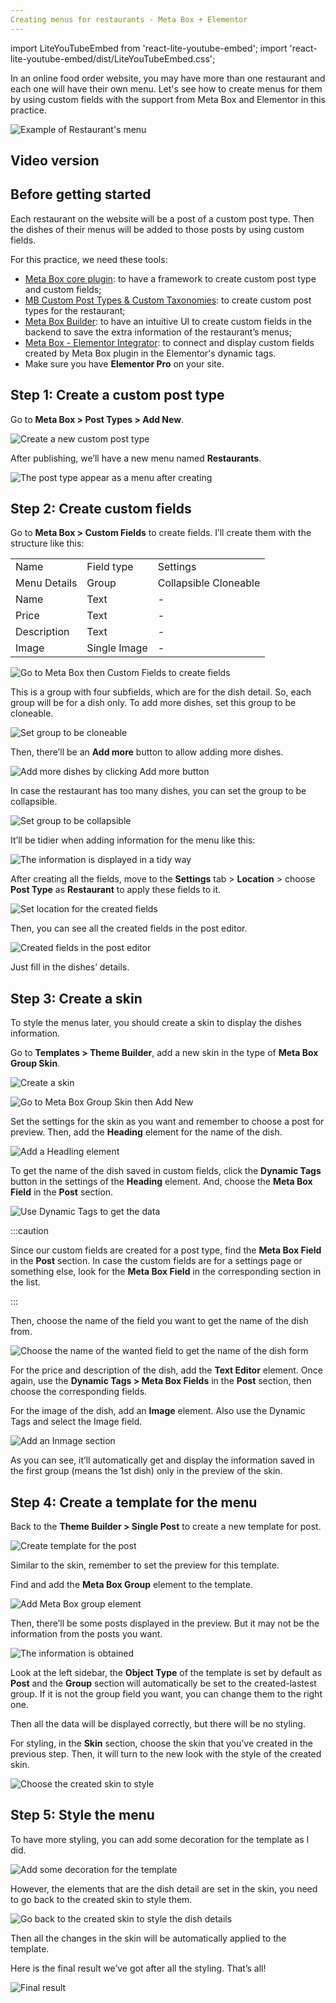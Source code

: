 ```yaml
---
Creating menus for restaurants - Meta Box + Elementor
---
```


import LiteYouTubeEmbed from 'react-lite-youtube-embed';
import 'react-lite-youtube-embed/dist/LiteYouTubeEmbed.css';

In an online food order website, you may have more than one restaurant and each one will have their own menu. Let's see how to create menus for them by using custom fields with the support from Meta Box and Elementor in this practice.

![Example of Restaurant's menu](https://i.imgur.com/zt6Mdaw.png)

## Video version

<LiteYouTubeEmbed id='mE_mtLz5lCA' />

## Before getting started

Each restaurant on the website will be a post of a custom post type. Then the dishes of their menus will be added to those posts by using custom fields.

For this practice, we need these tools:

* [Meta Box core plugin](https://wordpress.org/plugins/meta-box/): to have a framework to create custom post type and custom fields;
* [MB Custom Post Types & Custom Taxonomies](https://metabox.io/plugins/custom-post-type/): to create custom post types for the restaurant;
* [Meta Box Builder](https://metabox.io/plugins/meta-box-builder/): to have an intuitive UI to create custom fields in the backend to save the extra information of the restaurant’s menus;
* [Meta Box - Elementor Integrator](https://metabox.io/plugins/mb-elementor-integrator/): to connect and display custom fields created by Meta Box plugin in the Elementor's dynamic tags.
* Make sure you have **Elementor Pro** on your site.

## Step 1: Create a custom post type

Go to **Meta Box > Post Types > Add New**.

![Create a new custom post type](https://i.imgur.com/w4zyONq.png)

After publishing, we’ll have a new menu named **Restaurants**.

![The post type appear as a menu after creating](https://i.imgur.com/WfnjLM7.png)

## Step 2: Create custom fields

Go to **Meta Box > Custom Fields** to create fields. I’ll create them with the structure like this:

<table>
<tbody>
<tr>
<td> Name </td>
<td> Field type </td>
<td> Settings </td>
</tr>
<tr>
<td>Menu Details</td>
<td>Group</td>
<td>Collapsible
Cloneable</td>
</tr>
<tr>
<td>Name</td>
<td>Text</td>
<td>-</td>
</tr>
<tr>
<td>Price</td>
<td>Text</td>
<td>-</td>
</tr>
<tr>
<td>Description</td>
<td>Text</td>
<td>-</td>
</tr>
<tr>
<td>Image</td>
<td>Single Image</td>
<td>-</td>
</tr>
</tbody>
</table>

![Go to Meta Box then Custom Fields to create fields](https://i.imgur.com/2Ax2rMj.png)

This is a group with four subfields, which are for the dish detail. So, each group will be for a dish only. To add more dishes, set this group to be cloneable.

![Set group to be cloneable](https://i.imgur.com/YIx3yBc.png)

Then, there’ll be an **Add more** button to allow adding more dishes.

![Add more dishes by clicking Add more button](https://i.imgur.com/NFrLWmN.png)

In case the restaurant has too many dishes, you can set the group to be collapsible.

![Set group to be collapsible](https://i.imgur.com/RDxggHr.png)

It’ll be tidier when adding information for the menu like this:

![The information is displayed in a tidy way](https://i.imgur.com/kQZRO6I.png)

After creating all the fields, move to the **Settings** tab > **Location** > choose **Post Type** as **Restaurant** to apply these fields to it.

![Set location for the created fields](https://i.imgur.com/nQ2ZMor.png)

Then, you can see all the created fields in the post editor.

![Created fields in the post editor](https://i.imgur.com/Tv7fWAc.png)

 Just fill in the dishes’ details.

## Step 3: Create a skin

To style the menus later, you should create a skin to display the dishes information.

Go to **Templates > Theme Builder**, add a new skin in the type of **Meta Box Group Skin**.

![Create a skin](https://i.imgur.com/zaHjbZ7.png)

![Go to Meta Box Group Skin then Add New](https://i.imgur.com/AsSMDrN.png)

Set the settings for the skin as you want and remember to choose a post for preview. Then, add the **Heading** element for the name of the dish.

![Add a Headling element](https://i.imgur.com/oqaxrPl.png)

To get the name of the dish saved in custom fields, click the **Dynamic Tags** button in the settings of the **Heading** element. And, choose the **Meta Box Field** in the **Post** section.

![Use Dynamic Tags to get the data](https://i.imgur.com/5hFozpI.png)


:::caution

Since our custom fields are created for a post type, find the **Meta Box Field** in the **Post** section. In case the custom fields are for a settings page or something else, look for the **Meta Box Field** in the corresponding section in the list.

:::


Then, choose the name of the field you want to get the name of the dish from.

![Choose the name of the wanted field to get the name of the dish form](https://i.imgur.com/MtzOjK0.png)

For the price and description of the dish, add the **Text Editor** element. Once again, use the **Dynamic Tags > Meta Box Fields** in the **Post** section, then choose the corresponding fields.

For the image of the dish, add an **Image** element. Also use the Dynamic Tags and select the Image field.

![Add an Inmage section](https://i.imgur.com/NxnJxmf.png)

As you can see, it’ll automatically get and display the information saved in the first group (means the 1st dish) only in the preview of the skin.

## Step 4: Create a template for the menu

Back to the **Theme Builder > Single Post** to create a new template for post.

![Create template for the post](https://i.imgur.com/QbLvPzB.png)

Similar to the skin, remember to set the preview for this template.

Find and add the **Meta Box Group** element to the template.

![Add Meta Box group element](https://i.imgur.com/FScgkh5.png)

Then, there’ll be some posts displayed in the preview. But it may not be the information from the posts you want.

![The information is obtained](https://i.imgur.com/h2IqKYJ.png)

Look at the left sidebar, the **Object Type** of the template is set by default as **Post** and the **Group** section will automatically be set to the created-lastest group. If it is not the group field you want, you can change them to the right one.

Then all the data will be displayed correctly, but there will be no styling.

For styling, in the **Skin** section, choose the skin that you’ve created in the previous step. Then, it will turn to the new look with the style of the created skin.

![Choose the created skin to style](https://i.imgur.com/sAe04lk.png)

## Step 5: Style the menu

To have more styling, you can add some decoration for the template as I did.

![Add some decoration for the template](https://i.imgur.com/hAkHNIj.png)

However, the elements that are the dish detail are set in the skin, you need to go back to the created skin to style them.

![Go back to the created skin to style the dish details](https://i.imgur.com/uFwUmU0.png)

Then all the changes in the skin will be automatically applied to the template.

Here is the final result we’ve got after all the styling. That’s all!

![Final result](https://i.imgur.com/zt6Mdaw.png)


